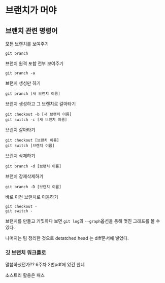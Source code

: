 # 브랜치가 머야

## 브랜치 관련 명령어 
모든 브랜치를 보여주기
```
git branch
```
브랜치 원격 포함 전부 보여주기
```
git branch -a
```
브랜치 생성만 하기
```
git branch [새 브랜치 이름]
```
브랜치 생성하고 그 브랜치로 갈아타기
```
git checkout -b [새 브랜치 이름]
git switch -c [새 브랜치 이름]
```
브랜치 갈아타기
```
git checkout [브랜치 이름]
git switch [브랜치 이름]
```
브랜치 삭제하기
```
git branch -d [브랜치 이름]
```
브랜치 강제삭제하기
```
git branch -D [브랜치 이름]
```
바로 이전 브랜치로 이동하기
```
git checkout -
git switch -
```

브랜치를 만들고 커밋하다 보면 `git log`의 `--graph`옵션을 통해 멋진 그래프를 볼 수 있다.

나머지는 팀 정리한 것으로
detatched head 는 diff문서에 넣었다.


### 깃 브랜치 워크플로
말씀하셨던가?? 6주차 2번pdf에 있긴 한데

소스트리 활용은 패스